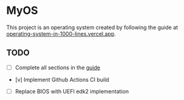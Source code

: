 # MyOS

This project is an operating system created by following the guide at [operating-system-in-1000-lines.vercel.app](https://operating-system-in-1000-lines.vercel.app/en/).

## TODO

- [ ] Complete all sections in the [guide](https://operating-system-in-1000-lines.vercel.app/en/)
- [v] Implement Github Actions CI build
- [ ] Replace BIOS with UEFI edk2 implementation
